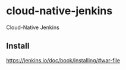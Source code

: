 # cloud-native-jenkins
Cloud-Native Jenkins

## Install

https://jenkins.io/doc/book/installing/#war-file
